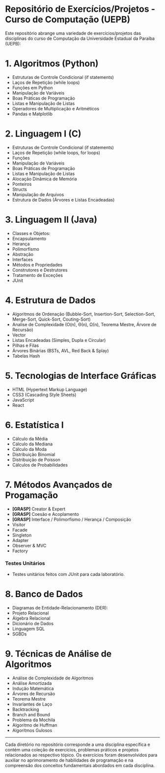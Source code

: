 # Repositório de Exercícios/Projetos - Curso de Computação (UEPB)

Este repositório abrange uma variedade de exercícios/projetos das disciplinas do curso de Computação da Universidade Estadual da Paraíba (UEPB):

# 1. **Algoritmos (Python)**
- Estruturas de Controle Condicional (if statements)
- Laços de Repetição (while loops)
- Funções em Python
- Manipulação de Variáveis
- Boas Práticas de Programação
- Listas e Manipulação de Listas
- Operadores de Multiplicação e Aritméticos
- Pandas e Matplotlib

# 2. **Linguagem I (C)**
- Estruturas de Controle Condicional (if statements)
- Laços de Repetição (while loops, for loops)
- Funções
- Manipulação de Variáveis
- Boas Práticas de Programação
- Listas e Manipulação de Listas
- Alocação Dinâmica de Memória
- Ponteiros
- Structs
- Manipulação de Arquivos
- Estrutura de Dados (Árvores e Listas Encadeadas)

# 3. **Linguagem II (Java)**
- Classes e Objetos:
- Encapsulamento
- Herança
- Polimorfismo
- Abstração
- Interfaces
- Métodos e Propriedades
- Construtores e Destrutores
- Tratamento de Exceções
- JUnit

# 4. **Estrutura de Dados**
- Algoritmos de Ordenação (Bubble-Sort, Insertion-Sort, Selection-Sort, Merge-Sort, Quick-Sort, Couting-Sort) 
- Analise de Complexidade (O(n), Θ(n), Ω(n), Teorema Mestre, Árvore de Recursão) 
- Vector
- Listas Encadeadas (Simples, Dupla e Circular)
- Pilhas e Filas
- Árvores Binárias (BSTs, AVL, Red Back & Splay) 
- Tabelas Hash

# 5. **Tecnologias de Interface Gráficas**
- HTML (Hypertext Markup Language)
- CSS3 (Cascading Style Sheets)
- JavaScript
- React

# 6. **Estatística I**
- Cálculo da Média
- Cálculo da Mediana
- Cálculo da Moda
- Distribuição Binomial
- Distribuição de Poisson
- Cálculos de Probabilidades

# 7. Métodos Avançados de Progamação
- **[GRASP]** Creator & Expert
- **[GRASP]** Coesão e Acoplamento
- **[GRASP]** Interface / Polimorfismo / Herança / Composição
- Visitor
- Facade
- Singleton
- Adapter
- Observer & MVC
- Factory

### Testes Unitários
- Testes unitários feitos com JUnit para cada laboratório.

# 8. Banco de Dados
- Diagramas de Entidade-Relacionamento (DER):
- Projeto Relacional
- Álgebra Relacional
- Dicionário de Dados
- Linguagem SQL
- SGBDs

# 9. Técnicas de Análise de Algoritmos
- Análise de Complexidade de Algoritmos
- Análise Amortizada
- Indução Matemática
- Árvores de Recursão
- Teorema Mestre
- Invariantes de Laço
- Backtracking
- Branch and Bound
- Problema da Mochila
- Algoritmo de Huffman
- Algoritmos Gulosos

---

Cada diretório no repositório corresponde a uma disciplina específica e contém uma coleção de exercícios, problemas práticos e projetos relacionados ao respectivo tópico. Os exercícios foram desenvolvidos para auxiliar no aprimoramento de habilidades de programação e na compreensão dos conceitos fundamentais abordados em cada disciplina.
